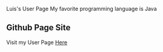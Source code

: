 Luis's User Page
My favorite programming language is Java

## Github Page Site

Visit my User Page [Here](https://luisisawayy.github.io/110_lab1/)